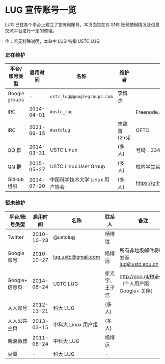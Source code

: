 ---
---

# LUG 宣传账号一览

LUG 已在各个平台上建立了宣传用账号。本页面旨在对 SNS 账号使用情况及信息交流平台进行一定的整理。

注：若无特殊说明，本站中 LUG 特指 USTC LUG

### 正在维护

| 平台/账号类型 | 启用时间   | 名称                            | 维护者       | 备注                         |
| ------------- | ---------- | ------------------------------- | ------------ | ---------------------------- |
| Google groups | -          | `ustc_lug@googlegroups.com`     | 李博杰       |                              |
| IRC           | 2014-04-01 | `#ustc_lug`                     |              | Freenode，已弃用             |
| IRC           | 2021-06-15 | `#ustclug`                      | 朱晟菁(zhsj) | OFTC                         |
| QQ 群         | 2014-03-31 | USTC Linux                      | (多人)       | 号码：334011318              |
| QQ 群         | 2015-05-27 | USTC Linux User Group           | (多人)       | 校内学生实名群               |
| GitHub 组织   | 2014-07-20 | 中国科学技术大学 Linux 用户协会 | (多人)       | <https://github.com/ustclug> |

### 暂未维护

| 平台/账号类型  | 启用时间   | 名称                | 联系人         | 备注                                              |
| -------------- | ---------- | ------------------- | -------------- | ------------------------------------------------- |
| Twitter        | 2010-10-28 | @ustclug            | 杨博远         |                                                   |
| Google 账号    | 2010-10-27 | lug.ustc@gmail.com  | 杨博远         | 所有非垃圾邮件将转发至 lug@ustc.edu.cn            |
| Google+ 信息页 | 2014-08-24 | USTC LUG            | 张光宇、王子浩 | <http://goo.gl/RhjHSk>（个人用户版 Google+ 关停） |
| 人人账号       | 2012-11-21 | 科大 LUG            | (多人)         |                                                   |
| 人人公共主页   | 2013-03-15 | 中科大 Linux 用户组 | (多人)         |                                                   |
| 新浪微博       | 2011-06-24 | 中科大 LUG          | 杨博远         |                                                   |
| 豆瓣           | -          | 科大 LUG            | -              |                                                   |
